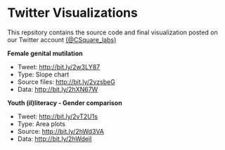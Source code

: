 # Twitter Visualizations

This repsitory contains the source code and final visualization posted on our Twitter account [(@CSquare_labs)](https://twitter.com/CSquare_labs)

**Female genital mutilation**
- Tweet: http://bit.ly/2w3LY87
- Type: Slope chart 
- Source files: http://bit.ly/2vzsbeG
- Data: http://bit.ly/2hXN67W   
   
    
**Youth (il)literacy - Gender comparison** 
- Tweet: http://bit.ly/2vT2U1s
- Type: Area plots
- Source: http://bit.ly/2hWd3VA
- Data: http://bit.ly/2hWdejI
